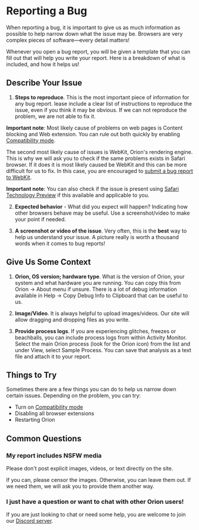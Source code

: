 # Reporting a Bug

When reporting a bug, it is important to give us as much information as
possible to help narrow down what the issue may be. Browsers are
very complex pieces of software—every detail matters!

Whenever you open a bug report, you will be given a template that you can
fill out that will help you write your report. Here is a breakdown of what is
included, and how it helps us!

## Describe Your Issue

1. **Steps to reproduce**. This is the most important piece of information
for any bug report. lease include a clear list of instructions to reproduce the issue, even if you think it may be obvious.
If we can not reproduce the problem, we are not able to fix it.

**Important note**: Most likely cause of problems on web pages is Content blocking
and Web extension. You can rule out both quickly by enabling [Compatibility mode](./troubleshooting-webpage-issues.md#orion-compatibility-mode).

The second most likely cause of issues is WebKit, Orion's rendering engine.
This is why we will ask you to check if the same problems exists in Safari
browser. If it does it is most likely caused be WebKit and this can be more
difficult for us to fix. In this case, you are encouraged to [submit a bug
report to WebKit](https://webkit.org/reporting-bugs/).

**Important note**: You can also check if the issue is present using
[Safari Technology Preview](https://developer.apple.com/safari/technology-preview/)
if this available and applicable to you.

2. **Expected behavior** - What did you expect will happen? Indicating how
other browsers behave may be useful. Use a screenshot/video to make your
point if needed.

3. **A screenshot or video of the issue**. Very often, this is the **best** way to help us understand your issue. A picture really is worth a thousand words when it comes to bug reports!

## Give Us Some Context

1. **Orion, OS version; hardware type**. What is the version of Orion, your
system and what hardware you are running. You can copy this from Orion ->
About menu if unsure. There is a lot of debug information available in Help
-> Copy Debug Info to Clipboard that can be useful to us.


2. **Image/Video**. It is always helpful to upload images/videos. Our site will allow dragging and dropping files as you write.


3. **Provide process logs**. If you are experiencing glitches, freezes or beachballs, you can include process logs from within Activity Monitor. Select the main Orion process (look for the Orion icon) from the list and under View, select Sample Process. You can save that analysis as a text file and attach it to your report.

## Things to Try

Sometimes there are a few things you can do to help us narrow down certain issues. Depending on the problem, you can try:

- Turn on [Compatibility mode](./troubleshooting-webpage-issues.md#orion-compatibility-mode)
- Disabling all browser extensions
- Restarting Orion

## Common Questions

### My report includes NSFW media

Please don't post explicit images, videos, or text directly on the site.

If you can, please censor the images. Otherwise, you can leave them out. If we need them, we will ask you to provide them another way.

### I just have a question or want to chat with other Orion users!

If you are just looking to chat or need some help, you are welcome to join our [Discord server](../discord-server.md).

